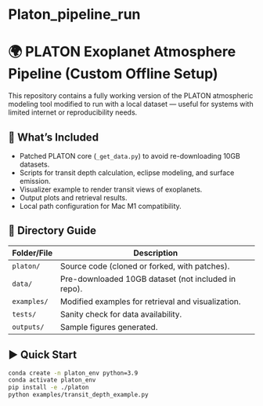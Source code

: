 # Platon_pipeline_run
# 🌍 PLATON Exoplanet Atmosphere Pipeline (Custom Offline Setup)

This repository contains a fully working version of the PLATON atmospheric modeling tool modified to run with a local dataset — useful for systems with limited internet or reproducibility needs.

## 🔧 What’s Included

- Patched PLATON core (`_get_data.py`) to avoid re-downloading 10GB datasets.
- Scripts for transit depth calculation, eclipse modeling, and surface emission.
- Visualizer example to render transit views of exoplanets.
- Output plots and retrieval results.
- Local path configuration for Mac M1 compatibility.

## 📁 Directory Guide

| Folder/File     | Description |
|-----------------|-------------|
| `platon/`       | Source code (cloned or forked, with patches). |
| `data/`         | Pre-downloaded 10GB dataset (not included in repo). |
| `examples/`     | Modified examples for retrieval and visualization. |
| `tests/`        | Sanity check for data availability. |
| `outputs/`      | Sample figures generated. |

## ▶️ Quick Start

```bash
conda create -n platon_env python=3.9
conda activate platon_env
pip install -e ./platon
python examples/transit_depth_example.py
